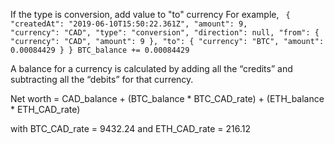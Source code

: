 If the type is conversion, add value to "to" currency
For example,
<code>
{
    "createdAt": "2019-06-10T15:50:22.361Z",
    "amount": 9,
    "currency": "CAD",
    "type": "conversion",
    "direction": null,
    "from": {
        "currency": "CAD",
        "amount": 9
    },
    "to": {
        "currency": "BTC",
        "amount": 0.00084429
    }
}
BTC_balance += 0.00084429
</code>

A balance for a currency is calculated by adding all the “credits” and subtracting all the “debits” for that currency.

<quote>Net worth = CAD_balance + (BTC_balance * BTC_CAD_rate) + (ETH_balance * ETH_CAD_rate)
</quote>

with BTC_CAD_rate = 9432.24 and ETH_CAD_rate = 216.12